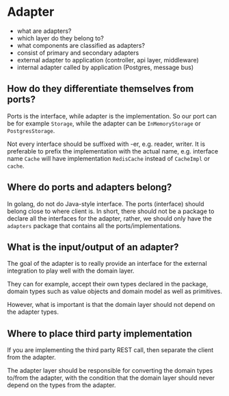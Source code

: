 # Adapter

- what are adapters?
- which layer do they belong to?
- what components are classified as adapters?
- consist of primary and secondary adapters
- external adapter to application (controller, api layer, middleware)
- internal adapter called by application (Postgres, message bus)

## How do they differentiate themselves from ports?

Ports is the interface, while adapter is the implementation. So our port can be for example `Storage`, while the adapter can be `InMemoryStorage` or `PostgresStorage`.

Not every interface should be suffixed with -er, e.g. reader, writer. It is preferable to prefix the implementation with the actual name, e.g. interface name `Cache` will have implementation `RedisCache` instead of `CacheImpl` or `cache`.


## Where do ports and adapters belong?

In golang, do not do Java-style interface. The ports (interface) should belong close to where client is. In short, there should not be a package to declare all the interfaces for the adapter, rather, we should only have the `adapters` package that contains all the ports/implementations.


## What is the input/output of an adapter?


The goal of the adapter is to really provide an interface for the external integration to play well with the domain layer.

They can for example, accept their own types declared in the package, domain types such as value objects and domain model as well as primitives.

However, what is important is that the domain layer should not depend on the adapter types.

## Where to place third party implementation

If you are implementing the third party REST call, then separate the client from the adapter.

The adapter layer should be responsible for converting the domain types to/from the adapter, with the condition that the domain layer should never depend on the types from the adapter.
